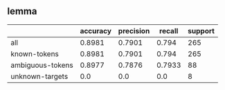 
## lemma

|                  | accuracy | precision | recall | support |
|------------------|----------|-----------|--------|---------|
| all              | 0.8981   | 0.7901    | 0.794  | 265     |
| known-tokens     | 0.8981   | 0.7901    | 0.794  | 265     |
| ambiguous-tokens | 0.8977   | 0.7876    | 0.7933 | 88      |
| unknown-targets  | 0.0      | 0.0       | 0.0    | 8       |

